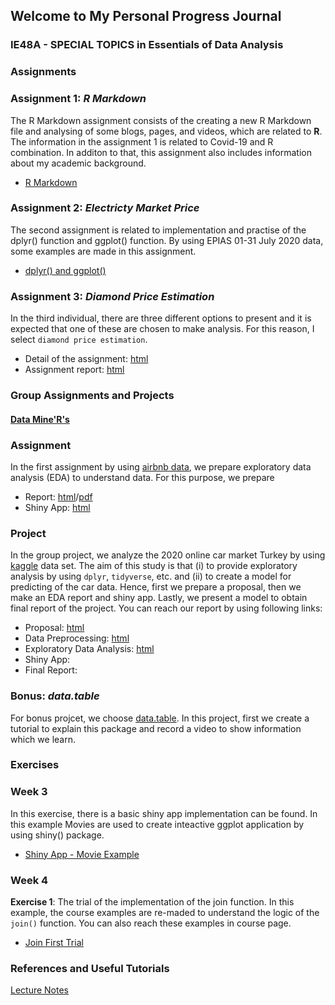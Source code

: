 
## Welcome to My Personal Progress Journal
### IE48A - SPECIAL TOPICS in Essentials of Data Analysis

### **Assignments**

### Assignment 1: *R Markdown*


The R Markdown assignment consists of the creating a new R Markdown file and analysing of some blogs, pages, and videos, which are related to **R**.
The information in the assignment 1 is related to Covid-19 and R combination. In additon to that, this assignment also includes information about my academic background. 

- [R Markdown](Introduction.html)


### Assignment 2: *Electricty Market Price*

The second assignment is related to implementation and practise of the dplyr() function and ggplot() function.
By using EPIAS 01-31 July 2020 data, some examples are made in this assignment.

- [dplyr() and ggplot()](Assignment2.html)


### Assignment 3: *Diamond Price Estimation*

In the third individual, there are three different options to present and it is expected that one of these are chosen to make analysis. For this reason, I select `diamond price estimation`. 

- Detail of the assignment: [html](https://mef-bda503.github.io/archive/fall17/files/assignment_diamonds_data.html)
- Assignment report: [html](Assignment3son.html)

### **Group Assignments and Projects**
#### [Data Mine'R's](https://pjournal.github.io/boun01g-data-mine-r-s/)

### Assignment

In the first assignment by using [airbnb data](https://www.kaggle.com/dgomonov/new-york-city-airbnb-open-data), we prepare exploratory data analysis (EDA) to understand data. For this purpose, we prepare

- Report: [html](https://pjournal.github.io/boun01g-data-mine-r-s/Assignment/Airbnb.html)/[pdf](https://pjournal.github.io/boun01g-data-mine-r-s/Assignment/Airbnb.pdf)
- Shiny App: [html](https://pjournal.github.io/boun01g-data-mine-r-s/Assignment/Airbnb_Shiny.html)

### Project

In the group project, we analyze the 2020 online car market Turkey by using [kaggle](https://www.kaggle.com/alpertemel/turkey-car-market-2020) data set. The aim of this study is that (i) to provide exploratory analysis by using `dplyr`, `tidyverse`, etc. and (ii) to create a model for predicting of the car data. Hence, first we prepare a proposal, then we make an EDA report and shiny app. Lastly, we present a model to obtain final report of the project. You can reach our report by using following links:

- Proposal: [html](https://pjournal.github.io/boun01g-data-mine-r-s/Project/Proposal.html)
- Data Preprocessing: [html](https://pjournal.github.io/boun01g-data-mine-r-s/Project/Preprocessing.html)
- Exploratory Data Analysis: [html](https://pjournal.github.io/boun01g-data-mine-r-s/Project/ExploratoryDataAnalysis.html)
- Shiny App:
- Final Report: 

### Bonus: *data.table*

For bonus projcet, we choose [data.table](https://cran.r-project.org/web/packages/data.table/index.html). In this project, first we create a tutorial to explain this package and record a video to show information which we learn. 

### **Exercises**

### Week 3

In this exercise, there is a basic shiny app implementation can be found. In this example Movies are used to create inteactive ggplot application by using shiny() package.

- [Shiny App - Movie Example](ShinyExample.html)

### Week 4

**Exercise 1**: The trial of the implementation of the join function. In this example, the course examples are re-maded to understand the logic of the `join()` function. You can also reach these examples in course page. 

- [Join First Trial](JoinFirstExercise.html)


### References and Useful Tutorials

[Lecture Notes](https://boun-ie48a.github.io/)